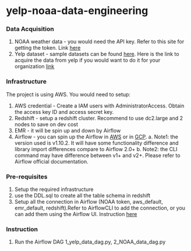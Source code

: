 # yelp-noaa-data-engineering


### Data Acquisition
1. NOAA weather data - you would need the API key. Refer to this site for getting the token. Link [here](https://www.ncdc.noaa.gov/cdo-web/webservices/v2)
2. Yelp dataset - sample datasets can be found [here](https://www.yelp.com/dataset). Here is the link to acquire the data from yelp if you would want to do it for your organization [link](https://www.yelp.com/knowledge)

### Infrastructure
The project is using AWS. You would need to setup:
1. AWS credential - Create a IAM users with AdministratorAccess. Obtain the access key ID and access secret key.
2. Redshift - setup a redshift cluster. Recommend to use dc2.large and 2 nodes to save on dev cost
3. EMR - it will be spin up and down by Airflow
4. Airflow - you can spin up the Airflow in [AWS](https://aws.amazon.com/managed-workflows-for-apache-airflow/) or in [GCP](https://cloud.google.com/composer/).
  a. Note1: the version used is v1.10.2. It will have some functionality difference and library import differences compare to Airflow 2.0+
  b. Note2: the CLI command may have difference between v1+ and v2+. Please refer to Airflow official documentation.
     

### Pre-requisites
1. Setup the required infrastructure
1. use the DDL.sql to create all the table schema in redshift
2. Setup all the connection in Airflow (NOAA token, aws_default, emr_default, redshift).Refer to AirflowCLI to add the connection, or you can add them using the Airflow UI. Instruction [here](https://airflow.apache.org/docs/apache-airflow/stable/howto/connection.html)


### Instruction
1. Run the Airflow DAG 1_yelp_data_dag.py, 2_NOAA_data_dag.py
